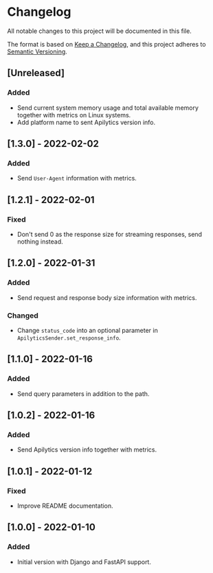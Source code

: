 # Changelog

All notable changes to this project will be documented in this file.

The format is based on [Keep a Changelog](https://keepachangelog.com/en/1.0.0/),
and this project adheres to [Semantic Versioning](https://semver.org/spec/v2.0.0.html).

## [Unreleased]

### Added

- Send current system memory usage and total available memory together with metrics on Linux systems.
- Add platform name to sent Apilytics version info.

## [1.3.0] - 2022-02-02

### Added

- Send `User-Agent` information with metrics.

## [1.2.1] - 2022-02-01

### Fixed

- Don't send 0 as the response size for streaming responses, send nothing instead.

## [1.2.0] - 2022-01-31

### Added

- Send request and response body size information with metrics.

### Changed

- Change `status_code` into an optional parameter in `ApilyticsSender.set_response_info`.

## [1.1.0] - 2022-01-16

### Added

- Send query parameters in addition to the path.

## [1.0.2] - 2022-01-16

### Added

- Send Apilytics version info together with metrics.

## [1.0.1] - 2022-01-12

### Fixed

- Improve README documentation.

## [1.0.0] - 2022-01-10

### Added

- Initial version with Django and FastAPI support.
